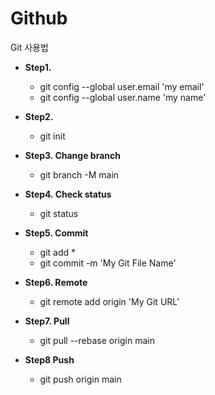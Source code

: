 # Github
Git 사용법

- **Step1.**
  - git config --global user.email 'my email'
  - git config --global user.name 'my name'

- **Step2.**
  - git init

- **Step3. Change branch**
  - git branch -M main

- **Step4. Check status**
   - git status

- **Step5. Commit**
  - git add *
  - git commit -m 'My Git File Name'

- **Step6. Remote**
  - git remote add origin 'My Git URL'

- **Step7. Pull**
  - git pull --rebase origin main

- **Step8 Push**
  - git push origin main
